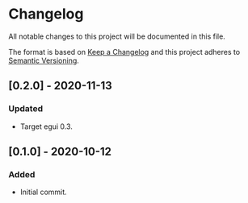# Changelog
All notable changes to this project will be documented in this file.

The format is based on [Keep a Changelog](http://keepachangelog.com/en/1.0.0/)
and this project adheres to [Semantic Versioning](https://semver.org/spec/v2.0.0.html).

## [0.2.0] - 2020-11-13
### Updated
- Target egui 0.3.

## [0.1.0] - 2020-10-12
### Added
- Initial commit.
